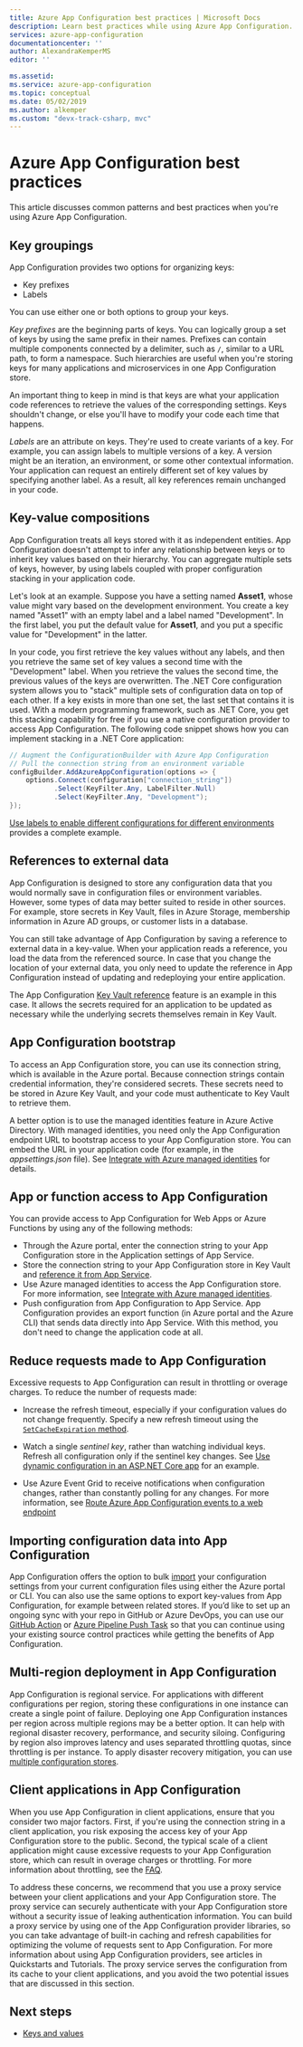 ```yaml
---
title: Azure App Configuration best practices | Microsoft Docs
description: Learn best practices while using Azure App Configuration. Topics covered include key groupings, key-value compositions, App Configuration bootstrap, and more.
services: azure-app-configuration
documentationcenter: ''
author: AlexandraKemperMS
editor: ''

ms.assetid: 
ms.service: azure-app-configuration
ms.topic: conceptual
ms.date: 05/02/2019
ms.author: alkemper
ms.custom: "devx-track-csharp, mvc"
---
```


# Azure App Configuration best practices

This article discusses common patterns and best practices when you're using Azure App Configuration.

## Key groupings

App Configuration provides two options for organizing keys:

* Key prefixes
* Labels

You can use either one or both options to group your keys.

*Key prefixes* are the beginning parts of keys. You can logically group a set of keys by using the same prefix in their names. Prefixes can contain multiple components connected by a delimiter, such as `/`, similar to a URL path, to form a namespace. Such hierarchies are useful when you're storing keys for many applications and microservices in one App Configuration store.

An important thing to keep in mind is that keys are what your application code references to retrieve the values of the corresponding settings. Keys shouldn't change, or else you'll have to modify your code each time that happens.

*Labels* are an attribute on keys. They're used to create variants of a key. For example, you can assign labels to multiple versions of a key. A version might be an iteration, an environment, or some other contextual information. Your application can request an entirely different set of key values by specifying another label. As a result, all key references remain unchanged in your code.

## Key-value compositions

App Configuration treats all keys stored with it as independent entities. App Configuration doesn't attempt to infer any relationship between keys or to inherit key values based on their hierarchy. You can aggregate multiple sets of keys, however, by using labels coupled with proper configuration stacking in your application code.

Let's look at an example. Suppose you have a setting named **Asset1**, whose value might vary based on the development environment. You create a key named "Asset1" with an empty label and a label named "Development". In the first label, you put the default value for **Asset1**, and you put a specific value for "Development" in the latter.

In your code, you first retrieve the key values without any labels, and then you retrieve the same set of key values a second time with the "Development" label. When you retrieve the values the second time, the previous values of the keys are overwritten. The .NET Core configuration system allows you to "stack" multiple sets of configuration data on top of each other. If a key exists in more than one set, the last set that contains it is used. With a modern programming framework, such as .NET Core, you get this stacking capability for free if you use a native configuration provider to access App Configuration. The following code snippet shows how you can implement stacking in a .NET Core application:

```csharp
// Augment the ConfigurationBuilder with Azure App Configuration
// Pull the connection string from an environment variable
configBuilder.AddAzureAppConfiguration(options => {
    options.Connect(configuration["connection_string"])
           .Select(KeyFilter.Any, LabelFilter.Null)
           .Select(KeyFilter.Any, "Development");
});
```

[Use labels to enable different configurations for different environments](./howto-labels-aspnet-core.md) provides a complete example.

## References to external data

App Configuration is designed to store any configuration data that you would normally save in configuration files or environment variables. However, some types of data may better suited to reside in other sources. For example, store secrets in Key Vault, files in Azure Storage, membership information in Azure AD groups, or customer lists in a database.

You can still take advantage of App Configuration by saving a reference to external data in a key-value. When your application reads a reference, you load the data from the referenced source. In case that you change the location of your external data, you only need to update the reference in App Configuration instead of updating and redeploying your entire application.

The App Configuration [Key Vault reference](use-key-vault-references-dotnet-core.md) feature is an example in this case. It allows the secrets required for an application to be updated as necessary while the underlying secrets themselves remain in Key Vault.

## App Configuration bootstrap

To access an App Configuration store, you can use its connection string, which is available in the Azure portal. Because connection strings contain credential information, they're considered secrets. These secrets need to be stored in Azure Key Vault, and your code must authenticate to Key Vault to retrieve them.

A better option is to use the managed identities feature in Azure Active Directory. With managed identities, you need only the App Configuration endpoint URL to bootstrap access to your App Configuration store. You can embed the URL in your application code (for example, in the *appsettings.json* file). See [Integrate with Azure managed identities](howto-integrate-azure-managed-service-identity.md) for details.

## App or function access to App Configuration

You can provide access to App Configuration for Web Apps or Azure Functions by using any of the following methods:

* Through the Azure portal, enter the connection string to your App Configuration store in the Application settings of App Service.
* Store the connection string to your App Configuration store in Key Vault and [reference it from App Service](../app-service/app-service-key-vault-references.md).
* Use Azure managed identities to access the App Configuration store. For more information, see [Integrate with Azure managed identities](howto-integrate-azure-managed-service-identity.md).
* Push configuration from App Configuration to App Service. App Configuration provides an export function (in Azure portal and the Azure CLI) that sends data directly into App Service. With this method, you don't need to change the application code at all.

## Reduce requests made to App Configuration

Excessive requests to App Configuration can result in throttling or overage charges. To reduce the number of requests made:

* Increase the refresh timeout, especially if your configuration values do not change frequently. Specify a new refresh timeout using the [`SetCacheExpiration` method](/dotnet/api/microsoft.extensions.configuration.azureappconfiguration.azureappconfigurationrefreshoptions.setcacheexpiration).

* Watch a single *sentinel key*, rather than watching individual keys. Refresh all configuration only if the sentinel key changes. See [Use dynamic configuration in an ASP.NET Core app](enable-dynamic-configuration-aspnet-core.md) for an example.

* Use Azure Event Grid to receive notifications when configuration changes, rather than constantly polling for any changes. For more information, see [Route Azure App Configuration events to a web endpoint](./howto-app-configuration-event.md)

## Importing configuration data into App Configuration

App Configuration offers the option to bulk [import](./howto-import-export-data.md) your configuration settings from your current configuration files using either the Azure portal or CLI. You can also use the same options to export key-values from App Configuration, for example between related stores. If you’d like to set up an ongoing sync with your repo in GitHub or Azure DevOps, you can use our [GitHub Action](./concept-github-action.md) or [Azure Pipeline Push Task](./push-kv-devops-pipeline.md) so that you can continue using your existing source control practices while getting the benefits of App Configuration.

## Multi-region deployment in App Configuration

App Configuration is regional service. For applications with different configurations per region, storing these configurations in one instance can create a single point of failure. Deploying one App Configuration instances per region across multiple regions may be a better option. It can help with regional disaster recovery, performance, and security siloing. Configuring by region also improves latency and uses separated throttling quotas, since throttling is per instance. To apply disaster recovery mitigation, you can use [multiple configuration stores](./concept-disaster-recovery.md). 

## Client applications in App Configuration 

When you use App Configuration in client applications, ensure that you consider two major factors. First, if you're using the connection string in a client application, you risk exposing the access key of your App Configuration store to the public. Second, the typical scale of a client application might cause excessive requests to your App Configuration store, which can result in overage charges or throttling. For more information about throttling, see the [FAQ](./faq.yml#are-there-any-limits-on-the-number-of-requests-made-to-app-configuration).

To address these concerns, we recommend that you use a proxy service between your client applications and your App Configuration store. The proxy service can securely authenticate with your App Configuration store without a security issue of leaking authentication information. You can build a proxy service by using one of the App Configuration provider libraries, so you can take advantage of built-in caching and refresh capabilities for optimizing the volume of requests sent to App Configuration. For more information about using App Configuration providers, see articles in Quickstarts and Tutorials. The proxy service serves the configuration from its cache to your client applications, and you avoid the two potential issues that are discussed in this section.

## Next steps

* [Keys and values](./concept-key-value.md) 
